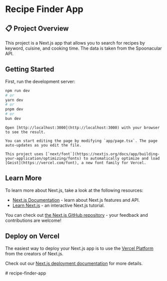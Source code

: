 # Recipe Finder App

## 📋 Project Overview

This project is a Next.js app that allows you to search for recipes by keyword, cuisine, and cooking time. The data is taken from the Spoonacular API.

## Getting Started

First, run the development server:

```bash
npm run dev
# or
yarn dev
# or
pnpm dev
# or
bun dev
```
```
Open [http://localhost:3000](http://localhost:3000) with your browser to see the result.
```
```
You can start editing the page by modifying `app/page.tsx`. The page auto-updates as you edit the file.
```
```
This project uses [`next/font`](https://nextjs.org/docs/app/building-your-application/optimizing/fonts) to automatically optimize and load [Geist](https://vercel.com/font), a new font family for Vercel.
```

## Learn More

To learn more about Next.js, take a look at the following resources:

- [Next.js Documentation](https://nextjs.org/docs) - learn about Next.js features and API.
- [Learn Next.js](https://nextjs.org/learn) - an interactive Next.js tutorial.

You can check out [the Next.js GitHub repository](https://github.com/vercel/next.js) - your feedback and contributions are welcome!

## Deploy on Vercel

The easiest way to deploy your Next.js app is to use the [Vercel Platform](https://vercel.com/new?utm_medium=default-template&filter=next.js&utm_source=create-next-app&utm_campaign=create-next-app-readme) from the creators of Next.js.

Check out our [Next.js deployment documentation](https://nextjs.org/docs/app/building-your-application/deploying) for more details.

#   r e c i p e - f i n d e r - a p p  
 